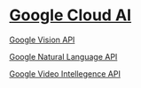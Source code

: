 # [Google Cloud AI](https://cloud.google.com/products/machine-learning/)

[Google Vision API](https://cloud.google.com/vision/) 

[Google Natural Language API](https://cloud.google.com/natural-language/)

[Google Video Intellegence API](https://cloud.google.com/video-intelligence/)
